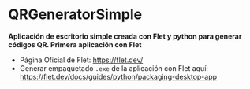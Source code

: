 # QRGeneratorSimple
**Aplicación de escritorio simple creada con Flet y python para generar códigos QR. Primera aplicación con Flet**
- Página Oficial de Flet: https://flet.dev/
- Generar empaquetado `.exe` de la aplicación con Flet aquí: https://flet.dev/docs/guides/python/packaging-desktop-app
